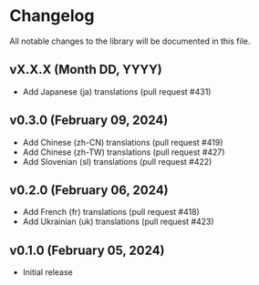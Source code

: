 # Changelog

All notable changes to the library will be documented in this file.

## vX.X.X (Month DD, YYYY)

- Add Japanese (ja) translations (pull request #431)

## v0.3.0 (February 09, 2024)

- Add Chinese (zh-CN) translations (pull request #419)
- Add Chinese (zh-TW) translations (pull request #427)
- Add Slovenian (sl) translations (pull request #422)

## v0.2.0 (February 06, 2024)

- Add French (fr) translations (pull request #418)
- Add Ukrainian (uk) translations (pull request #423)

## v0.1.0 (February 05, 2024)

- Initial release
